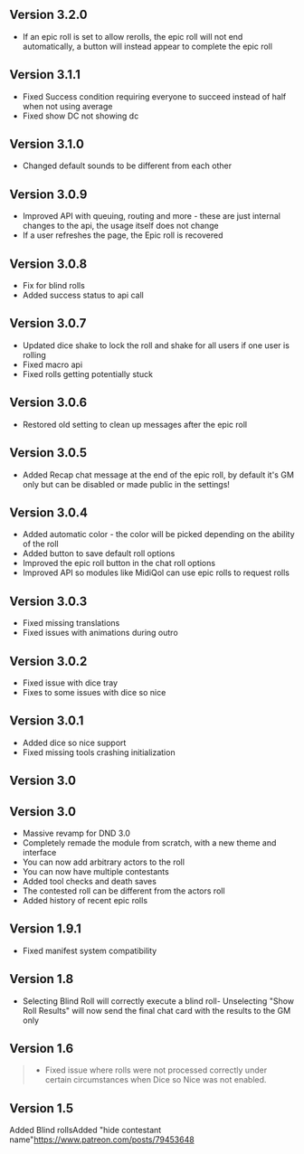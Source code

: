 ## Version 3.2.0
- If an epic roll is set to allow rerolls, the epic roll will not end automatically, a button will instead appear to complete the epic roll

## Version 3.1.1
- Fixed Success condition requiring everyone to succeed instead of half when not using average
- Fixed show DC not showing dc

## Version 3.1.0
- Changed default sounds to be different from each other

## Version 3.0.9
- Improved API with queuing, routing and more - these are just internal changes to the api, the usage itself does not change
- If a user refreshes the page, the Epic roll is recovered

## Version 3.0.8
- Fix for blind rolls
- Added success status to api call

## Version 3.0.7
- Updated dice shake to lock the roll and shake for all users if one user is rolling
- Fixed macro api
- Fixed rolls getting potentially stuck

## Version 3.0.6
- Restored old setting to clean up messages after the epic roll

## Version 3.0.5
- Added Recap chat message at the end of the epic roll, by default it's GM only but can be disabled or made public in the settings!

## Version 3.0.4
- Added automatic color - the color will be picked depending on the ability of the roll
- Added button to save default roll options
- Improved the epic roll button in the chat roll options
- Improved API so modules like MidiQol can use epic rolls to request rolls

## Version 3.0.3
- Fixed missing translations
- Fixed issues with animations during outro

## Version 3.0.2
- Fixed issue with dice tray
- Fixes to some issues with dice so nice

## Version 3.0.1
- Added dice so nice support
- Fixed missing tools crashing initialization

## Version 3.0


## Version 3.0
- Massive revamp for DND 3.0
- Completely remade the module from scratch, with a new theme and interface
- You can now add arbitrary actors to the roll
- You can now have multiple contestants
- Added tool checks and death saves
- The contested roll can be different from the actors roll
- Added history of recent epic rolls

## Version 1.9.1
- Fixed manifest system compatibility

## Version 1.8
- Selecting Blind Roll will correctly execute a blind roll- Unselecting "Show Roll Results" will now send the final chat card with the results to the GM only

## Version 1.6
> - Fixed issue where rolls were not processed correctly under certain circumstances when Dice so Nice was not enabled.

## Version 1.5
Added Blind rollsAdded "hide contestant name"https://www.patreon.com/posts/79453648

